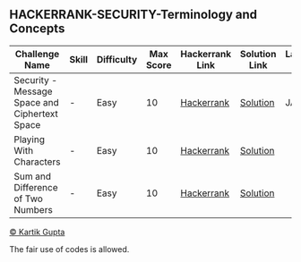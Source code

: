 ## HACKERRANK-SECURITY-Terminology and Concepts

| Challenge Name | Skill | Difficulty | Max Score | Hackerrank Link | Solution Link | Language Used |
| --- | --- | --- | --- | --- | --- | --- |
| Security - Message Space and Ciphertext Space | - | Easy | 10 | [Hackerrank](https://www.hackerrank.com/challenges/security-message-space-and-ciphertext-space/problem) | [Solution](https://github.com/kg-0805/HackerRank-Solutions/blob/main/Security/Terminology%20and%20Concepts/Security%20-%20Message%20Space%20and%20Ciphertext%20Space/Solution.java) | JAVA 8 |
| Playing With Characters | - | Easy | 10 | [Hackerrank](https://www.hackerrank.com/challenges/playing-with-characters) | [Solution](https://github.com/kg-0805/HackerRank-Solutions/blob/main/C%20PRACTICE/Introduction/Playing%20With%20Characters/Solution.c) |
| Sum and Difference of Two Numbers | - | Easy | 10 | [Hackerrank](https://www.hackerrank.com/challenges/sum-numbers-c) | [Solution](https://github.com/kg-0805/HackerRank-Solutions/blob/main/C%20PRACTICE/Introduction/Sum%20and%20Difference%20of%20Two%20Numbers/Solution.c) |


[© Kartik Gupta](https://kartikgupta.tech/)

The fair use of codes is allowed.
